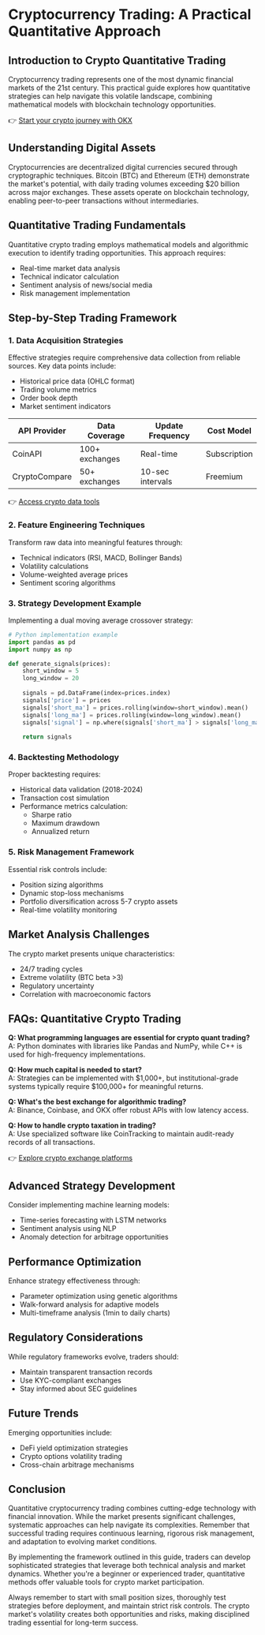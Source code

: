 # Cryptocurrency Trading: A Practical Quantitative Approach

## Introduction to Crypto Quantitative Trading

Cryptocurrency trading represents one of the most dynamic financial markets of the 21st century. This practical guide explores how quantitative strategies can help navigate this volatile landscape, combining mathematical models with blockchain technology opportunities.

👉 [Start your crypto journey with OKX](https://bit.ly/okx-bonus)

## Understanding Digital Assets

Cryptocurrencies are decentralized digital currencies secured through cryptographic techniques. Bitcoin (BTC) and Ethereum (ETH) demonstrate the market's potential, with daily trading volumes exceeding $20 billion across major exchanges. These assets operate on blockchain technology, enabling peer-to-peer transactions without intermediaries.

## Quantitative Trading Fundamentals

Quantitative crypto trading employs mathematical models and algorithmic execution to identify trading opportunities. This approach requires:

- Real-time market data analysis
- Technical indicator calculation
- Sentiment analysis of news/social media
- Risk management implementation

## Step-by-Step Trading Framework

### 1. Data Acquisition Strategies

Effective strategies require comprehensive data collection from reliable sources. Key data points include:

- Historical price data (OHLC format)
- Trading volume metrics
- Order book depth
- Market sentiment indicators

| API Provider    | Data Coverage       | Update Frequency | Cost Model      |
|----------------|---------------------|------------------|-----------------|
| CoinAPI        | 100+ exchanges      | Real-time        | Subscription    |
| CryptoCompare  | 50+ exchanges       | 10-sec intervals | Freemium        |

👉 [Access crypto data tools](https://bit.ly/okx-bonus)

### 2. Feature Engineering Techniques

Transform raw data into meaningful features through:
- Technical indicators (RSI, MACD, Bollinger Bands)
- Volatility calculations
- Volume-weighted average prices
- Sentiment scoring algorithms

### 3. Strategy Development Example

Implementing a dual moving average crossover strategy:

```python
# Python implementation example
import pandas as pd
import numpy as np

def generate_signals(prices):
    short_window = 5
    long_window = 20
    
    signals = pd.DataFrame(index=prices.index)
    signals['price'] = prices
    signals['short_ma'] = prices.rolling(window=short_window).mean()
    signals['long_ma'] = prices.rolling(window=long_window).mean()
    signals['signal'] = np.where(signals['short_ma'] > signals['long_ma'], 1, 0)
    
    return signals
```

### 4. Backtesting Methodology

Proper backtesting requires:
- Historical data validation (2018-2024)
- Transaction cost simulation
- Performance metrics calculation:
  - Sharpe ratio
  - Maximum drawdown
  - Annualized return

### 5. Risk Management Framework

Essential risk controls include:
- Position sizing algorithms
- Dynamic stop-loss mechanisms
- Portfolio diversification across 5-7 crypto assets
- Real-time volatility monitoring

## Market Analysis Challenges

The crypto market presents unique characteristics:
- 24/7 trading cycles
- Extreme volatility (BTC beta >3)
- Regulatory uncertainty
- Correlation with macroeconomic factors

## FAQs: Quantitative Crypto Trading

**Q: What programming languages are essential for crypto quant trading?**  
A: Python dominates with libraries like Pandas and NumPy, while C++ is used for high-frequency implementations.

**Q: How much capital is needed to start?**  
A: Strategies can be implemented with $1,000+, but institutional-grade systems typically require $100,000+ for meaningful returns.

**Q: What's the best exchange for algorithmic trading?**  
A: Binance, Coinbase, and OKX offer robust APIs with low latency access.

**Q: How to handle crypto taxation in trading?**  
A: Use specialized software like CoinTracking to maintain audit-ready records of all transactions.

👉 [Explore crypto exchange platforms](https://bit.ly/okx-bonus)

## Advanced Strategy Development

Consider implementing machine learning models:
- Time-series forecasting with LSTM networks
- Sentiment analysis using NLP
- Anomaly detection for arbitrage opportunities

## Performance Optimization

Enhance strategy effectiveness through:
- Parameter optimization using genetic algorithms
- Walk-forward analysis for adaptive models
- Multi-timeframe analysis (1min to daily charts)

## Regulatory Considerations

While regulatory frameworks evolve, traders should:
- Maintain transparent transaction records
- Use KYC-compliant exchanges
- Stay informed about SEC guidelines

## Future Trends

Emerging opportunities include:
- DeFi yield optimization strategies
- Crypto options volatility trading
- Cross-chain arbitrage mechanisms

## Conclusion

Quantitative cryptocurrency trading combines cutting-edge technology with financial innovation. While the market presents significant challenges, systematic approaches can help navigate its complexities. Remember that successful trading requires continuous learning, rigorous risk management, and adaptation to evolving market conditions.

By implementing the framework outlined in this guide, traders can develop sophisticated strategies that leverage both technical analysis and market dynamics. Whether you're a beginner or experienced trader, quantitative methods offer valuable tools for crypto market participation.

Always remember to start with small position sizes, thoroughly test strategies before deployment, and maintain strict risk controls. The crypto market's volatility creates both opportunities and risks, making disciplined trading essential for long-term success.